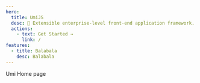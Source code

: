 ```yaml
---
hero:
  title: UmiJS
  desc: 🍙 Extensible enterprise-level front-end application framework.
  actions:
    - text: Get Started →
      link: /
features:
  - title: Balabala
    desc: Balabala
---
```


Umi Home page
